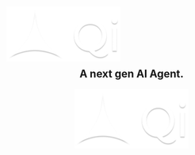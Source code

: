 <p align="center" style="display: block;  max-width:230px;  max-height:95px;   width: auto; height: auto;">
  <img src="https://github.com/ardizio/QI/blob/6b1c53a47b7599b579aa390e7a2880472a424023/extra/assets/images/qi.png" />
</p>

<h2 align="center">
 A next gen AI Agent.
</h2>


<p align="center">
  <img src="extra/assets/images/qi.png" alt="Qi Logo" width="230" height="120">
</p>
